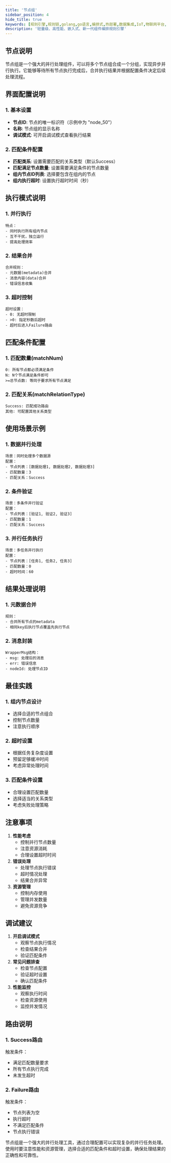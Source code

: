 ```yaml
---
title: '节点组'
sidebar_position: 4
hide_title: true
keywords: [规则引擎,规则链,golang,go语言,编排式,热部署,数据集成,IoT,物联网平台,组件化,流程自动化,自动化引擎,应用集成,事件框架]
description: '轻量级、高性能、嵌入式、新一代组件编排规则引擎'
---
```



## 节点说明

节点组是一个强大的并行处理组件，可以将多个节点组合成一个分组，实现异步并行执行。它能够等待所有节点执行完成后，合并执行结果并根据配置条件决定后续处理流程。

## 界面配置说明

### 1. 基本设置

- **节点ID**: 节点的唯一标识符（示例中为 "node_50"）
- **名称**: 节点组的显示名称
- **调试模式**: 可开启调试模式查看执行结果

### 2. 匹配条件配置

- **匹配类系**: 设置需要匹配的关系类型（默认Success）
- **匹配满足节点数量**: 设置需要满足条件的节点数量
- **组内节点ID列表**: 选择要包含在组内的节点
- **组内执行超时**: 设置执行超时时间（秒）

## 执行模式说明

### 1. 并行执行

```
特点：
- 同时执行所有组内节点
- 互不干扰，独立运行
- 提高处理效率
```

### 2. 结果合并

```
合并规则：
- 元数据(metadata)合并
- 消息内容(data)合并
- 错误信息收集
```

### 3. 超时控制

```
超时设置：
- 0: 无超时限制
- >0: 指定秒数后超时
- 超时后进入Failure路由
```

## 匹配条件配置

### 1. 匹配数量(matchNum)

```
0: 所有节点都必须满足条件
N: N个节点满足条件即可
>=总节点数: 等同于要求所有节点满足
```

### 2. 匹配关系(matchRelationType)

```
Success: 匹配成功路由
其他: 可配置其他关系类型
```

## 使用场景示例

### 1. 数据并行处理

```
场景：同时处理多个数据源
配置：
- 节点列表：[数据处理1, 数据处理2, 数据处理3]
- 匹配数量：3
- 匹配关系：Success
```

### 2. 条件验证

```
场景：多条件并行验证
配置：
- 节点列表：[验证1, 验证2, 验证3]
- 匹配数量：1
- 匹配关系：Success
```

### 3. 并行任务执行

```
场景：多任务并行执行
配置：
- 节点列表：[任务1, 任务2, 任务3]
- 匹配数量：0
- 超时时间：60
```

## 结果处理说明

### 1. 元数据合并

```
规则：
- 合并所有节点的metadata
- 相同key后执行节点覆盖先执行节点
```

### 2. 消息封装

```
WrapperMsg结构：
- msg: 处理后的消息
- err: 错误信息
- nodeId: 处理节点ID
```

## 最佳实践

### 1. 组内节点设计

- 选择合适的节点组合
- 控制节点数量
- 注意执行顺序

### 2. 超时设置

- 根据任务复杂度设置
- 预留足够缓冲时间
- 考虑异常处理时间

### 3. 匹配条件设置

- 合理设置匹配数量
- 选择适当的关系类型
- 考虑失败处理策略

## 注意事项

1. **性能考虑**
    - 控制并行节点数量
    - 注意资源消耗
    - 合理设置超时时间
2. **错误处理**
    - 处理节点执行错误
    - 超时情况处理
    - 结果合并异常
3. **资源管理**
    - 控制内存使用
    - 管理并发数量
    - 避免资源竞争

## 调试建议

1. **开启调试模式**
    - 观察节点执行情况
    - 检查结果合并
    - 验证匹配条件
2. **常见问题排查**
    - 检查节点配置
    - 验证超时设置
    - 确认匹配条件
3. **性能监控**
    - 观察执行时间
    - 检查资源使用
    - 监控并发情况

## 路由说明

### 1. Success路由

触发条件：

- 满足匹配数量要求
- 所有节点执行完成
- 未发生超时

### 2. Failure路由

触发条件：

- 节点列表为空
- 执行超时
- 不满足匹配条件
- 节点执行错误

节点组是一个强大的并行处理工具，通过合理配置可以实现复杂的并行任务处理。使用时要注意性能和资源管理，选择合适的匹配条件和超时设置，确保处理结果的正确性和可靠性。
